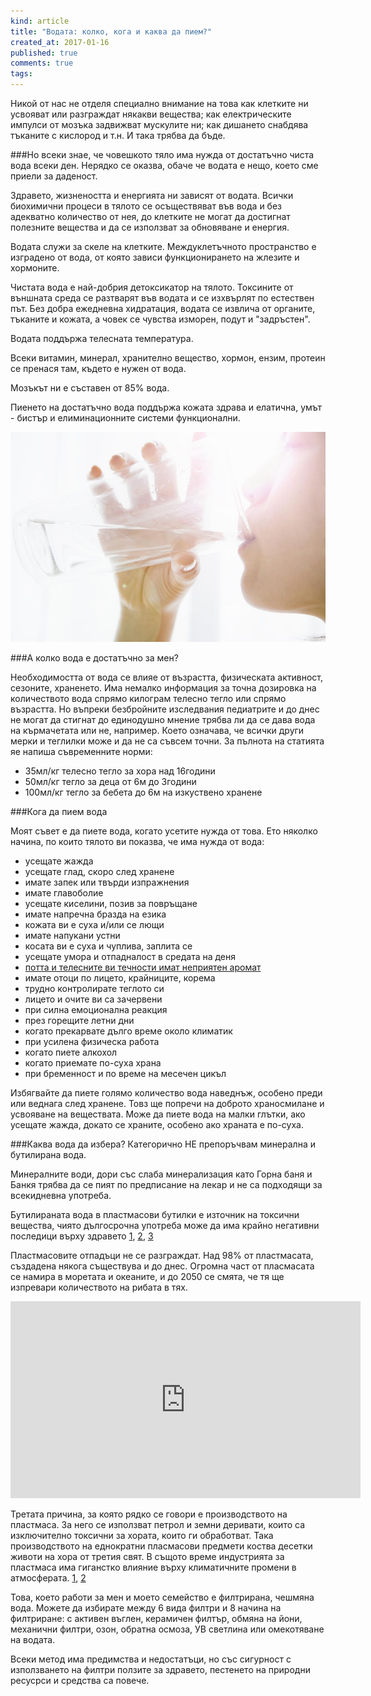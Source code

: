 ```yaml
---
kind: article
title: "Водата: колко, кога и каква да пием?"
created_at: 2017-01-16
published: true
comments: true
tags:
--- 
```

Никой от нас не отделя специално внимание на това как клетките ни усвояват или разграждат някакви вещества; как електрическите импулси от мозъка задвижват мускулите ни; как дишането снабдява тъканите с кислород и т.н. И така трябва да бъде.

###Но всеки знае, че човешкото тяло има нужда от достатъчно чиста вода всеки ден. Нерядко се оказва, обаче че водата е нещо, което сме приели за даденост. 

Здравето, жизнеността и енергията ни зависят от водата. Всички биохимични процеси в тялото се осъществяват във вода и без адекватно количество от нея, до клетките не могат да достигнат полезните вещества и да се използват за обновяване и енергия.

Водата служи за скеле на клетките. Междуклетъчното пространство е изградено от вода, от която зависи функционирането на жлезите и хормоните.

<!-- more -->

Чистата вода е най-добрия детоксикатор на тялото. Токсините от външната среда се разтварят във водата и се изхвърлят по естествен път. Без добра ежедневна хидратация, водата се извлича от органите, тъканите и кожата, а човек се чувства изморен, подут и "задръстен".

Водата поддържа телесната температура.

Всеки витамин, минерал, хранително вещество, хормон, ензим, протеин се пренася там, където е нужен от вода.

Мозъкът ни е съставен от 85% вода.

Пиенето на достатъчно вода поддържа кожата здрава и елатична, умът - бистър и елиминационните системи функционални.

![Bacterial plaque](/images/posts/water.jpg)

###А колко вода е достатъчно за мен?

Необходимостта от вода се влияе от възрастта, физическата активност, сезоните, храненето.
Има немалко информация за точна дозировка на количеството вода спрямо килограм телесно тегло или спрямо възрастта. Но въпреки безбройните изследвания педиатрите и до днес не могат да стигнат до единодушно мнение трябва ли да се дава вода на кърмачетата или не, например.
Което означава, че всички други мерки и теглилки може и да не са съвсем точни. За пълнота на статията яе напиша съвременните норми:<br />
- 35мл/кг телесно тегло за хора над 16години<br />
- 50мл/кг тегло за деца от 6м до 3години<br />
- 100мл/кг тегло за бебета до 6м на изкуствено хранене<br />

###Кога да пием вода

Моят съвет е да пиете вода, когато усетите нужда от това. Ето няколко начина, по които тялото ви показва, че има нужда от вода:<br />
- усещате жажда<br />
- усещате глад, скоро след хранене<br />
- имате запек или твърди изпражнения<br />
- имате главоболие<br />
- усещате киселини, позив за повръщане<br />
- имате напречна бразда на езика<br />
- кожата ви е суха и/или се лющи<br />
- имате напукани устни<br />
- косата ви е суха и чуплива, заплита се<br />
- усещате умора и отпадналост в средата на деня<br />
- [потта и телесните ви течности имат неприятен аромат](http://www.bezkaries.com/blog/2015-01-21-%D1%81%D1%8A%D0%B2%D0%B5%D1%82%D0%B8-%D0%BB%D0%BE%D1%88-%D0%B4%D1%8A%D1%85/)<br />
- имате отоци по лицето, крайниците, корема<br />
- трудно контролирате теглото си<br />
- лицето и очите ви са зачервени<br />
- при силна емоционална реакция<br />
- през горещите летни дни<br />
- когато прекарвате дълго време около климатик<br />
- при усилена физическа работа<br />
- когато пиете алкохол<br />
- когато приемате по-суха храна<br />
- при бременност и по време на месечен цикъл<br />

Избягвайте да пиете голямо количество вода наведнъж, особено преди или веднага след хранене. Товз ще попречи на доброто храносмилане и усвояване на веществата. Може да пиете вода на малки глътки, ако усещате жажда, докато се храните, особено ако храната е по-суха.


###Каква вода да избера?
Категорично НЕ препоръчвам минeрална и бутилирана вода.

Минералните води, дори със слаба минерализация като Горна баня и Банкя трябва да се пият по предписание на лекар и не са подходящи за всекидневна употреба.

Бутилираната вода в пластмасови бутилки е източник на токсични вещества, чиято дългосрочна употреба може да има крайно негативни последици върху здравето [1](https://www.ncbi.nlm.nih.gov/pubmed/19274472), [2](https://www.ncbi.nlm.nih.gov/pubmed/24015248), [3](http://pubs.acs.org/doi/abs/10.1021/es061511%2B?journalCode=esthag&)

Пластмасовите отпадъци не се разграждат. Над 98% от пластмасата, създадена някога съществува и до днес. Огромна част от пласмасата се намира в моретата и океаните, и до 2050 се смята, че тя ще изпревари количеството на рибата в тях. 

<iframe width="560" height="315" src="https://www.youtube.com/embed/lsJqMmuFWO4" frameborder="0" allowfullscreen></iframe>

Третата причина, за която рядко се говори е производството на пластмаса. За него се използват петрол и земни деривати, които са изключително токсични за хората, които ги обработват. Така производството на еднократни пласмасови предмети коства десетки животи на хора от третия свят. В същото време индустрията за пластмаса има гиганстко влияние върху климатичните промени в атмосферата. [1](https://www.ncbi.nlm.nih.gov/pmc/articles/PMC2880235/), [2](http://pacinst.org/publication/bottled-water-and-energy-a-fact-sheet/)

Това, което работи за мен и моето семейство е филтрирана, чешмяна вода. 
Можете да избирате между 6 вида филтри и 8 начина на филтриране: с активен въглен, керамичен филтър, обмяна на йони, механични филтри, озон, обратна осмоза, УВ светлина или омекотяване на водата. 

Всеки метод има предимства и недостатъци, но със сигурност с използването на филтри ползите за здравето, пестенето на природни ресусрси и средства са повече.


